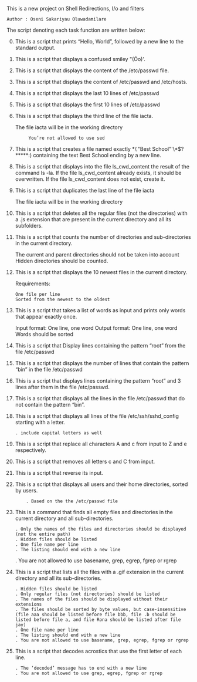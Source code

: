 This is a new project on Shell Redirections, I/o and filters


	Author : Oseni Sakariyau Oluwadamilare

The script denoting each task function are written below:

0. This is a script that prints “Hello, World”, followed by a new line to the standard output.

1. This is a script that displays a confused smiley "(Ôo)'.

2. This is a script that displays the content of the /etc/passwd file.

3. This is a script that displays the content of /etc/passwd and /etc/hosts.

4. This is a script that displays the last 10 lines of /etc/passwd

5. This is a script that displays the first 10 lines of /etc/passwd

6. This is a script that displays the third line of the file iacta.

	The file iacta will be in the working directory

    		You’re not allowed to use sed


7. This is a script  that creates a file named exactly \*\\'"Best School"\'\\*$\?\*\*\*\*\*:) containing the text Best School ending by a new line.


8. This is a script that displays  into the file ls_cwd_content the result of the command ls -la. If the file ls_cwd_content already exists, it should be overwritten. If the file ls_cwd_content does not exist, create it.

9. This is a script  that duplicates the last line of the file iacta

    The file iacta will be in the working directory

10. This is a script that deletes all the regular files (not the directories) with a .js extension that are present in the current directory and all its subfolders.

11. This is a script that counts the number of directories and sub-directories in the current directory.

    The current and parent directories should not be taken into account
    Hidden directories should be counted.

12. This is a script  that displays the 10 newest files in the current directory.

	Requirements:

    	One file per line
    	Sorted from the newest to the oldest

13. This is a script that takes a list of words as input and prints only words that appear exactly once.

    Input format: One line, one word
    Output format: One line, one word
    Words should be sorted

14. This is a script that Display lines containing the pattern “root” from the file /etc/passwd

15. This is a script that displays the number of lines that contain the pattern “bin” in the file /etc/passwd

16. This is a script that displays lines containing the pattern “root” and 3 lines after them in the file /etc/passwd.

17. This is a script that displays  all the lines in the file /etc/passwd that do not contain the pattern “bin”.

18. This is a script that displays all lines of the file /etc/ssh/sshd_config starting with a letter.

	    . include capital letters as well

19. This is a script that replace all characters A and c from input to Z and e respectively.

20. This is a script that removes all letters c and C from input.

21. This is a script that reverse its input.

22. This is a script that displays all users and their home directories, sorted by users.

	   	    . Based on the the /etc/passwd file


23. This is a command that finds all empty files and directories in the current directory and all sub-directories.

    	. Only the names of the files and directories should be displayed (not the entire path)
    	. Hidden files should be listed
    	. One file name per line
    	. The listing should end with a new line
	. You are not allowed to use basename, grep, egrep, fgrep or rgrep

24. This is a script that lists all the files with a .gif extension in the current directory and all its sub-directories.

    	. Hidden files should be listed
    	. Only regular files (not directories) should be listed
    	. The names of the files should be displayed without their extensions
    	. The files should be sorted by byte values, but case-insensitive (file aaa should be listed before file bbb, file .b should be listed before file a, and file Rona should be listed after file jay)
    	. One file name per line
    	. The listing should end with a new line
    	. You are not allowed to use basename, grep, egrep, fgrep or rgrep

25. This is a script that decodes acrostics that use the first letter of each line.

    	. The ‘decoded’ message has to end with a new line
    	. You are not allowed to use grep, egrep, fgrep or rgrep



